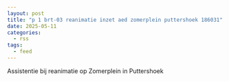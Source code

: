 ```yaml
---
layout: post
title: "p 1 brt-03 reanimatie inzet aed zomerplein puttershoek 186031"
date: 2025-05-11
categories: 
  - rss
tags: 
  - feed
---
```


Assistentie bij reanimatie op Zomerplein in Puttershoek
